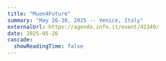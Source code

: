 ```yaml
---
title: "Muon4Future"
summary: "May 26-30, 2025 -- Venice, Italy"
externalUrl: https://agenda.infn.it/event/42349/
date: 2025-05-26
cascade:
  showReadingTime: false
---
```




